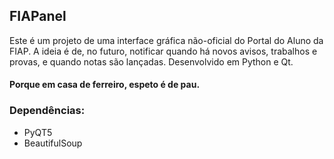 ## FIAPanel

Este é um projeto de uma interface gráfica não-oficial do Portal do Aluno da FIAP. A ideia é de, no futuro, notificar quando há novos avisos, trabalhos e provas, e quando notas são lançadas. Desenvolvido em Python e Qt.

#### Porque em casa de ferreiro, espeto é de pau.

### Dependências:
* PyQT5
* BeautifulSoup
